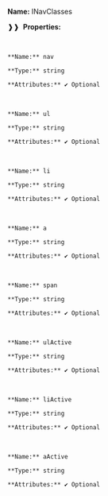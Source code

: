 **Name:** INavClasses

❱❱&nbsp;&nbsp;**Properties:**

&nbsp;&nbsp;&nbsp;&nbsp;&nbsp;
```
**Name:** nav

**Type:** string

**Attributes:** ✔ Optional

```

&nbsp;&nbsp;&nbsp;&nbsp;&nbsp;
```
**Name:** ul

**Type:** string

**Attributes:** ✔ Optional

```

&nbsp;&nbsp;&nbsp;&nbsp;&nbsp;
```
**Name:** li

**Type:** string

**Attributes:** ✔ Optional

```

&nbsp;&nbsp;&nbsp;&nbsp;&nbsp;
```
**Name:** a

**Type:** string

**Attributes:** ✔ Optional

```

&nbsp;&nbsp;&nbsp;&nbsp;&nbsp;
```
**Name:** span

**Type:** string

**Attributes:** ✔ Optional

```

&nbsp;&nbsp;&nbsp;&nbsp;&nbsp;
```
**Name:** ulActive

**Type:** string

**Attributes:** ✔ Optional

```

&nbsp;&nbsp;&nbsp;&nbsp;&nbsp;
```
**Name:** liActive

**Type:** string

**Attributes:** ✔ Optional

```

&nbsp;&nbsp;&nbsp;&nbsp;&nbsp;
```
**Name:** aActive

**Type:** string

**Attributes:** ✔ Optional

```

